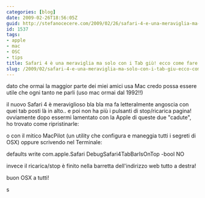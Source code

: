 ```yaml
---
categories: [blog]
date: 2009-02-26T18:56:05Z
guid: http://stefanocecere.com/2009/02/26/safari-4-e-una-meraviglia-ma-solo-con-i-tab-giu-ecco-come-fare/
id: 1537
tags:
- apple
- mac
- OSC
- tips
title: Safari 4 è una meraviglia ma solo con i Tab giù! ecco come fare
slug: /2009/02/safari-4-e-una-meraviglia-ma-solo-con-i-tab-giu-ecco-come-fare/
---
```


dato che ormai la maggior parte dei miei amici usa Mac credo possa essere utile che ogni tanto ne parli (uso mac ormai dal 1992!!)

il nuovo Safari 4 è meraviglioso bla bla ma fa letteralmente angoscia con quei tab posti là in alto.. e poi non ha più i pulsanti di stop/ricarica pagina! ovviamente dopo essermi lamentato con la Apple di queste due "cadute", ho trovato come ripristinarle:

o con il mitico MacPilot (un utility che configura e maneggia tutti i segreti di OSX) oppure scrivendo nel Terminale:

defaults write com.apple.Safari DebugSafari4TabBarIsOnTop -bool NO

invece il ricarica/stop è finito nella barretta dell'indirizzo web tutto a destra!

buon OSX a tutti!
  
s